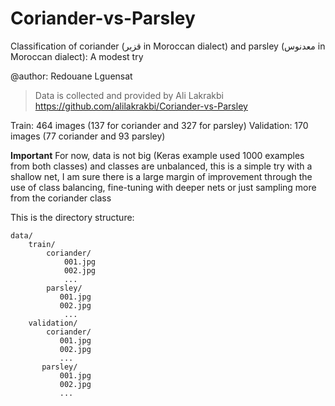 # Coriander-vs-Parsley

Classification of coriander (قزبر  in Moroccan dialect) and parsley (معدنوس in Moroccan dialect): A modest try

@author: Redouane Lguensat

> Data is collected and provided by Ali Lakrakbi https://github.com/alilakrakbi/Coriander-vs-Parsley

Train: 464 images (137 for coriander and 327 for parsley)
Validation: 170 images (77 coriander and 93 parsley)

**Important**
For now, data is not big (Keras example used 1000 examples from both classes) and classes are unbalanced, this is a simple try with a shallow net, I am sure there is a large margin of improvement through the use of class balancing, fine-tuning with deeper nets or just sampling more from the coriander class

This is the directory structure:
```
data/
    train/
        coriander/
            001.jpg
            002.jpg
            ...
        parsley/
           001.jpg
           002.jpg
            ...
    validation/
        coriander/
           001.jpg
           002.jpg
           ...
       parsley/
           001.jpg
           002.jpg
           ...
```
